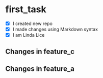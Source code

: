 # first_task

- [x] I created new repo
- [x] I made changes using Markdown syntax
- [x] I am Linda Lice

## Changes in feature_c

## Changes in feature_a

